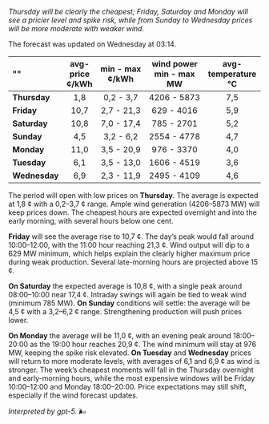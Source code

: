 *Thursday will be clearly the cheapest; Friday, Saturday and Monday will see a pricier level and spike risk, while from Sunday to Wednesday prices will be more moderate with weaker wind.*

The forecast was updated on Wednesday at 03:14.

| ""  | avg-<br>price<br>¢/kWh | min - max<br>¢/kWh | wind power<br>min - max<br>MW | avg-<br>temperature<br>°C |
|:-------------|:----------------:|:----------------:|:-------------:|:-------------:|
| **Thursday** | 1,8 | 0,2 - 3,7 | 4206 - 5873 | 7,5 |
| **Friday** | 10,7 | 2,7 - 21,3 | 629 - 4016 | 5,9 |
| **Saturday** | 10,8 | 7,0 - 17,4 | 785 - 2701 | 5,2 |
| **Sunday** | 4,5 | 3,2 - 6,2 | 2554 - 4778 | 4,7 |
| **Monday** | 11,0 | 3,5 - 20,9 | 976 - 3370 | 4,0 |
| **Tuesday** | 6,1 | 3,5 - 13,0 | 1606 - 4519 | 3,6 |
| **Wednesday** | 6,9 | 2,3 - 11,9 | 2495 - 4109 | 4,6 |

The period will open with low prices on **Thursday**. The average is expected at 1,8 ¢ with a 0,2–3,7 ¢ range. Ample wind generation (4206–5873 MW) will keep prices down. The cheapest hours are expected overnight and into the early morning, with several hours below one cent.

**Friday** will see the average rise to 10,7 ¢. The day’s peak would fall around 10:00–12:00, with the 11:00 hour reaching 21,3 ¢. Wind output will dip to a 629 MW minimum, which helps explain the clearly higher maximum price during weak production. Several late-morning hours are projected above 15 ¢.

**On Saturday** the expected average is 10,8 ¢, with a single peak around 08:00–10:00 near 17,4 ¢. Intraday swings will again be tied to weak wind (minimum 785 MW). **On Sunday** conditions will settle: the average will be 4,5 ¢ with a 3,2–6,2 ¢ range. Strengthening production will push prices lower.

**On Monday** the average will be 11,0 ¢, with an evening peak around 18:00–20:00 as the 19:00 hour reaches 20,9 ¢. The wind minimum will stay at 976 MW, keeping the spike risk elevated. **On Tuesday** and **Wednesday** prices will return to more moderate levels, with averages of 6,1 and 6,9 ¢ as wind is stronger. The week’s cheapest moments will fall in the Thursday overnight and early-morning hours, while the most expensive windows will be Friday 10:00–12:00 and Monday 18:00–20:00. Price expectations may still shift, especially if the wind forecast updates.

*Interpreted by gpt-5.* 🌬️
